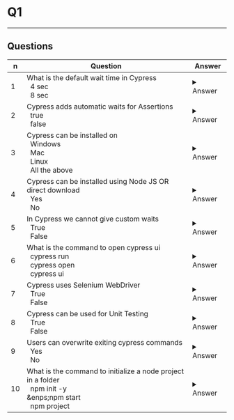 # Q1

---

## Questions
|n|Question|Answer|
|-|--------|------|
|1|What is the default wait time in Cypress<br/>&ensp;4 sec<br/>&ensp;8 sec|<details><summary>Answer</summary>4 sec</details>|
|2|Cypress adds automatic waits for Assertions<br/>&ensp;true<br/>&ensp;false|<details><summary>Answer</summary>true<br/><br/><ins>explication</ins><br/>It is an instruction that checks whether a condition is true during the execution of a test.<br/><br/>assertion Implicit assertions with `.should()` or `.and()`<br/>`cy.get('h1').should('contain', 'Welcome')`<br/>`cy.get('button').should('be.visible').and('not.be.disabled')`<br/><br/>Explicit assertions with `expect()` or `assert`<br/>`cy.get('h1').then(($el) => {`<br/>`expect($el.text()).to.equal('Welcome')`<br/>`})`<br/><br/>`cy.get('h1').then(($el) => {`<br/>`assert.equal($el.text(), 'Welcome')`<br/>`})`</details>|
|3|Cypress can be installed on<br/>&ensp;Windows<br/>&ensp;Mac<br/>&ensp;Linux<br/>&ensp;All the above|<details><summary>Answer</summary>All the above</details>	|
|4|Cypress can be installed using Node JS OR direct download<br/>&ensp;Yes<br/>&ensp;No|<details><summary>Answer</summary>Yes</details>|
|5|In Cypress we cannot give custom waits<br/>&ensp;True<br/>&ensp;False|<details><summary>Answer</summary>False</details>|
|6|What is the command to open cypress ui<br/>&ensp;cypress run<br/>&ensp;cypress open<br/>&ensp;cypress ui|<details><summary>Answer</summary>Cypress open</details>|
|7|Cypress uses Selenium WebDriver<br/>&ensp;True<br/>&ensp;False|<details><summary>Answer</summary>False</details>|
|8|Cypress can be used for Unit Testing<br/>&ensp;True<br/>&ensp;False|<details><summary>Answer</summary>True</details>|
|9|Users can overwrite exiting cypress commands<br/>&ensp;Yes<br/>&ensp;No|<details><summary>Answer</summary>Yes</details>|
|10|What is the command to initialize a node project in a folder<br/>&ensp;npm init -y<br/>&enps;npm start<br/>&ensp;npm project|<details><summary>Answer</summary>npm init -y</details>|
